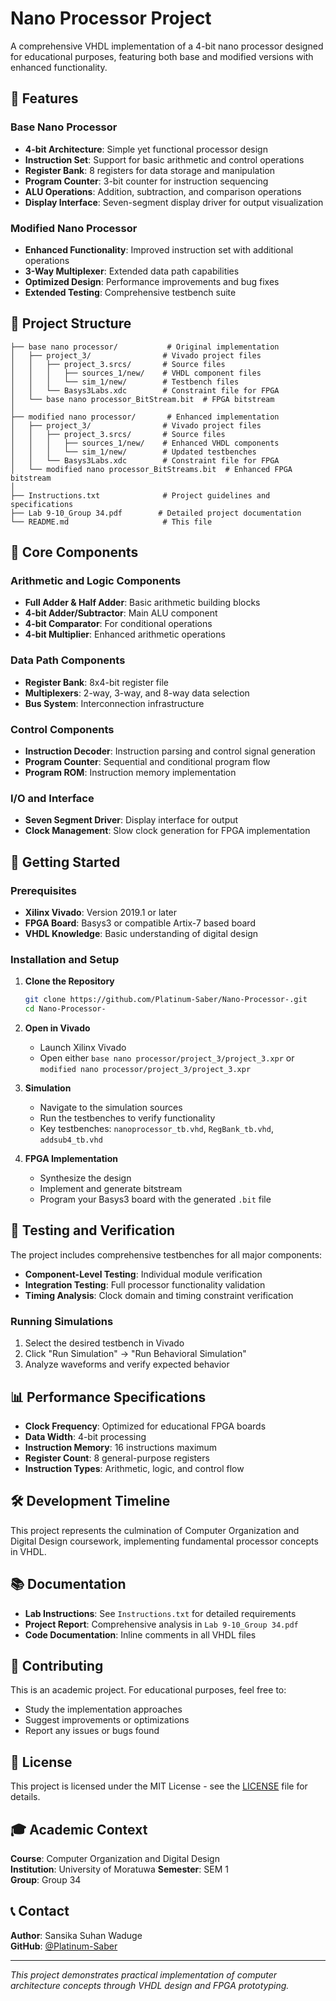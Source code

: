 # Nano Processor Project

A comprehensive VHDL implementation of a 4-bit nano processor designed for educational purposes, featuring both base and modified versions with enhanced functionality.

## 🔧 Features

### Base Nano Processor
- **4-bit Architecture**: Simple yet functional processor design
- **Instruction Set**: Support for basic arithmetic and control operations
- **Register Bank**: 8 registers for data storage and manipulation
- **Program Counter**: 3-bit counter for instruction sequencing
- **ALU Operations**: Addition, subtraction, and comparison operations
- **Display Interface**: Seven-segment display driver for output visualization

### Modified Nano Processor
- **Enhanced Functionality**: Improved instruction set with additional operations
- **3-Way Multiplexer**: Extended data path capabilities
- **Optimized Design**: Performance improvements and bug fixes
- **Extended Testing**: Comprehensive testbench suite

## 📁 Project Structure

```
├── base nano processor/           # Original implementation
│   ├── project_3/                # Vivado project files
│   │   ├── project_3.srcs/       # Source files
│   │   │   ├── sources_1/new/    # VHDL component files
│   │   │   └── sim_1/new/        # Testbench files
│   │   └── Basys3Labs.xdc        # Constraint file for FPGA
│   └── base nano processor_BitStream.bit  # FPGA bitstream
│
├── modified nano processor/       # Enhanced implementation
│   ├── project_3/                # Vivado project files
│   │   ├── project_3.srcs/       # Source files
│   │   │   ├── sources_1/new/    # Enhanced VHDL components
│   │   │   └── sim_1/new/        # Updated testbenches
│   │   └── Basys3Labs.xdc        # Constraint file for FPGA
│   └── modified nano processor_BitStreams.bit  # Enhanced FPGA bitstream
│
├── Instructions.txt              # Project guidelines and specifications
├── Lab 9-10_Group 34.pdf        # Detailed project documentation
└── README.md                     # This file
```

## 🧩 Core Components

### Arithmetic and Logic Components
- **Full Adder & Half Adder**: Basic arithmetic building blocks
- **4-bit Adder/Subtractor**: Main ALU component
- **4-bit Comparator**: For conditional operations
- **4-bit Multiplier**: Enhanced arithmetic operations

### Data Path Components
- **Register Bank**: 8x4-bit register file
- **Multiplexers**: 2-way, 3-way, and 8-way data selection
- **Bus System**: Interconnection infrastructure

### Control Components
- **Instruction Decoder**: Instruction parsing and control signal generation
- **Program Counter**: Sequential and conditional program flow
- **Program ROM**: Instruction memory implementation

### I/O and Interface
- **Seven Segment Driver**: Display interface for output
- **Clock Management**: Slow clock generation for FPGA implementation

## 🚀 Getting Started

### Prerequisites
- **Xilinx Vivado**: Version 2019.1 or later
- **FPGA Board**: Basys3 or compatible Artix-7 based board
- **VHDL Knowledge**: Basic understanding of digital design

### Installation and Setup

1. **Clone the Repository**
   ```bash
   git clone https://github.com/Platinum-Saber/Nano-Processor-.git
   cd Nano-Processor-
   ```

2. **Open in Vivado**
   - Launch Xilinx Vivado
   - Open either `base nano processor/project_3/project_3.xpr` or `modified nano processor/project_3/project_3.xpr`

3. **Simulation**
   - Navigate to the simulation sources
   - Run the testbenches to verify functionality
   - Key testbenches: `nanoprocessor_tb.vhd`, `RegBank_tb.vhd`, `addsub4_tb.vhd`

4. **FPGA Implementation**
   - Synthesize the design
   - Implement and generate bitstream
   - Program your Basys3 board with the generated `.bit` file

## 🔬 Testing and Verification

The project includes comprehensive testbenches for all major components:

- **Component-Level Testing**: Individual module verification
- **Integration Testing**: Full processor functionality validation
- **Timing Analysis**: Clock domain and timing constraint verification

### Running Simulations

1. Select the desired testbench in Vivado
2. Click "Run Simulation" → "Run Behavioral Simulation"
3. Analyze waveforms and verify expected behavior

## 📊 Performance Specifications

- **Clock Frequency**: Optimized for educational FPGA boards
- **Data Width**: 4-bit processing
- **Instruction Memory**: 16 instructions maximum
- **Register Count**: 8 general-purpose registers
- **Instruction Types**: Arithmetic, logic, and control flow

## 🛠️ Development Timeline

This project represents the culmination of Computer Organization and Digital Design coursework, implementing fundamental processor concepts in VHDL.

## 📚 Documentation

- **Lab Instructions**: See `Instructions.txt` for detailed requirements
- **Project Report**: Comprehensive analysis in `Lab 9-10_Group 34.pdf`
- **Code Documentation**: Inline comments in all VHDL files

## 🤝 Contributing

This is an academic project. For educational purposes, feel free to:
- Study the implementation approaches
- Suggest improvements or optimizations
- Report any issues or bugs found

## 📄 License

This project is licensed under the MIT License - see the [LICENSE](LICENSE) file for details.

## 🎓 Academic Context

**Course**: Computer Organization and Digital Design  
**Institution**: University of Moratuwa 
**Semester**: SEM 1  
**Group**: Group 34

## 📞 Contact

**Author**: Sansika Suhan Waduge  
**GitHub**: [@Platinum-Saber](https://github.com/Platinum-Saber)

---

*This project demonstrates practical implementation of computer architecture concepts through VHDL design and FPGA prototyping.*
